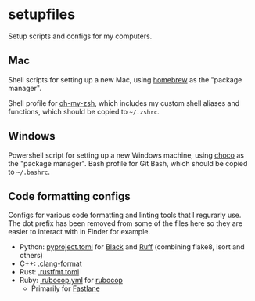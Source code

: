 # setupfiles

Setup scripts and configs for my computers.

## Mac

Shell scripts for setting up a new Mac, using [homebrew](https://brew.sh/) as the "package manager".

Shell profile for [oh-my-zsh](https://ohmyz.sh/), which includes my custom shell aliases and functions,
which should be copied to `~/.zshrc`.

## Windows

Powershell script for setting up a new Windows machine, using [choco](https://chocolatey.org/) as the "package manager".
Bash profile for Git Bash, which should be copied to `~/.bashrc`.

## Code formatting configs

Configs for various code formatting and linting tools that I regurarly use.
The dot prefix has been removed from some of the files here so they are easier to interact with in Finder for example.

* Python: [pyproject.toml](./pyproject.toml) for [Black](https://github.com/psf/black) and [Ruff](https://github.com/charliermarsh/ruff) (combining flake8, isort and others)
* C++: [.clang-format](./clang-format)
* Rust: [.rustfmt.toml](./rustfmt.toml)
* Ruby: [.rubocop.yml](./rubocop.yml) for [rubocop](https://github.com/rubocop/rubocop)
  * Primarily for [Fastlane](https://github.com/fastlane/fastlane)
